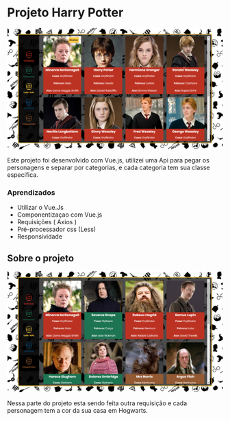 # Projeto Harry Potter


![Projeto com requisição feita para Grifinória](https://github.com/CarlosBaiao/HarryPotterApi/blob/master/src/assets/projeto/projeto1.png?raw=true)

Este projeto foi desenvolvido com Vue.js, utilizei uma Api para pegar os personagens e separar por categorias, e cada categoria tem sua classe especifica.

### Aprendizados 
- Utilizar o Vue.Js
- Componentizaçao com Vue.js
- Requisições ( Axios )
- Pré-processador css (Less)
- Responsividade 


## Sobre o projeto

![Outra requisição ](https://github.com/CarlosBaiao/HarryPotterApi/blob/master/src/assets/projeto/projeto2.png?raw=true)


Nessa parte do projeto esta sendo feita outra requisição e cada personagem tem a cor da sua casa em Hogwarts.
